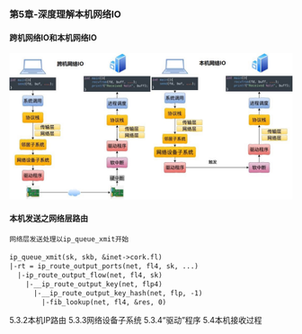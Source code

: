 ### 第5章-深度理解本机网络IO

#### 跨机网络IO和本机网络IO
![img](../images/network_io.jpg)

#### 本机发送之网络层路由
```
网络层发送处理以ip_queue_xmit开始

ip_queue_xmit(sk, skb, &inet->cork.fl)
|-rt = ip_route_output_ports(net, fl4, sk, ...) 
  |-ip_route_output_flow(net, fl4, sk)
    |-__ip_route_output_key(net, flp4)
      |-__ip_route_output_key_hash(net, flp, -1)
        |-fib_lookup(net, fl4, &res, 0)
```

5.3.2本机IP路由
5.3.3网络设备子系统
5.3.4“驱动”程序
5.4本机接收过程














